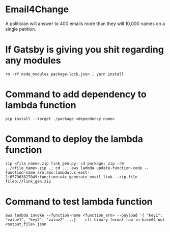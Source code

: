 # Email4Change
A politician will answer to 400 emails more than they will 10,000 names on a single petition.

# If Gatsby is giving you shit regarding any modules

```shell
rm -rf node_modules package-lock.json ; yarn install
```

# Command to add dependency to lambda function
`pip install --target ./package <dependency name>`

# Command to deploy the lambda function
`zip <file_name>.zip link_gen.py; cd package; zip -r9 ../<file_name>.zip .; cd ..; aws lambda update-function-code --function-name arn:aws:lambda:us-east-2:657963827049:function:e4c_generate_email_link --zip-file fileb://link_gen.zip`

# Command to test lambda function
`aws lambda invoke --function-name <function_arn> --payload '{ "key1": "value1", "key2": "value2" ...}' --cli-binary-format raw-in-base64-out <output_file>.json`
